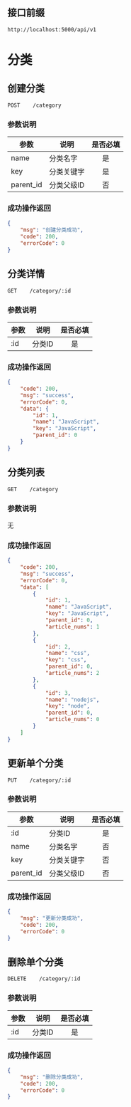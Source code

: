 ## 接口前缀

```shell
http://localhost:5000/api/v1
```

# 分类

## 创建分类

```
POST    /category
```

### 参数说明

| 参数      | 说明       | 是否必填 |
| --------- | ---------- | :------: |
| name      | 分类名字   |    是    |
| key       | 分类关键字 |    是    |
| parent_id | 分类父级ID |    否    |

### 成功操作返回

```json
{
    "msg": "创建分类成功",
    "code": 200,
    "errorCode": 0
}
```

## 分类详情

```
GET    /category/:id
```

### 参数说明

| 参数 | 说明   | 是否必填 |
| ---- | ------ | :------: |
| :id  | 分类ID |    是    |

### 成功操作返回

```json
{
    "code": 200,
    "msg": "success",
    "errorCode": 0,
    "data": {
        "id": 1,
        "name": "JavaScript",
        "key": "JavaScript",
        "parent_id": 0
    }
}
```

## 分类列表

```
GET    /category
```

### 参数说明

无

### 成功操作返回

```json
{
    "code": 200,
    "msg": "success",
    "errorCode": 0,
    "data": [
        {
            "id": 1,
            "name": "JavaScript",
            "key": "JavaScript",
            "parent_id": 0,
            "article_nums": 1
        },
        {
            "id": 2,
            "name": "css",
            "key": "css",
            "parent_id": 0,
            "article_nums": 2
        },
        {
            "id": 3,
            "name": "nodejs",
            "key": "node",
            "parent_id": 0,
            "article_nums": 0
        }
    ]
}
```

## 更新单个分类

```
PUT    /category/:id
```

### 参数说明

| 参数      | 说明       | 是否必填 |
| --------- | ---------- | :------: |
| :id       | 分类ID     |    是    |
| name      | 分类名字   |    否    |
| key       | 分类关键字 |    否    |
| parent_id | 分类父级ID |    否    |

### 成功操作返回

```json
{
    "msg": "更新分类成功",
    "code": 200,
    "errorCode": 0
}
```

## 删除单个分类

```
DELETE    /category/:id
```

### 参数说明

| 参数 | 说明   | 是否必填 |
| ---- | ------ | :------: |
| :id  | 分类ID |    是    |

### 成功操作返回

```json
{
    "msg": "删除分类成功",
    "code": 200,
    "errorCode": 0
}
```
